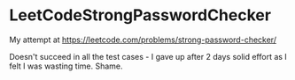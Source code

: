 # LeetCodeStrongPasswordChecker

My attempt at https://leetcode.com/problems/strong-password-checker/

Doesn't succeed in all the test cases - I gave up after 2 days solid effort as I felt I was wasting time. Shame.


